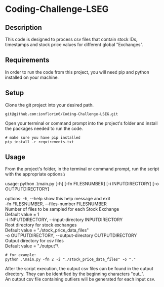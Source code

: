 # Coding-Challenge-LSEG

## Description

This code is designed to process csv files that contain stock IDs, timestamps and stock price values for different global "Exchanges".

## Requirements

In order to run the code from this project, you will need pip and python installed on your machine.

## Setup

Clone the git project into your desired path.

```# for the SSH option, use:
git@github.com:ionflorin6/Coding-Challenge-LSEG.git
```

Open your terminal or command prompt into the project's folder and install the packages needed to run the code.

```
# make sure you have pip installed
pip install -r requirements.txt
```

## Usage

From the project's folder, in the terminal or command prompt, run the script with the appropriate options:\


usage: python .\main.py [-h] [-fn FILESNUMBER] [-i INPUTDIRECTORY] [-o OUTPUTDIRECTORY]

options:
  -h, --help            show this help message and exit\
  -fn FILESNUMBER, --files-number FILESNUMBER\
                        Number of files to be sampled for each Stock Exchange\
                        Default value = 1\
  -i INPUTDIRECTORY, --input-directory INPUTDIRECTORY\
                        Root directory for stock exchanges\
                        Default value = "./stock_price_data_files"\
  -o OUTPUTDIRECTORY, --output-directory OUTPUTDIRECTORY\
                        Output directory for csv files\
                        Default value = "./output"\


```
# for example:
python .\main.py -fn 2 -i "./stock_price_data_files" -o "."
```

After the script execution, the output csv files can be found in the output directory. They can be identified by the beginning characters "out_".\
An output csv file containing outliers will be generated for each input csv.
